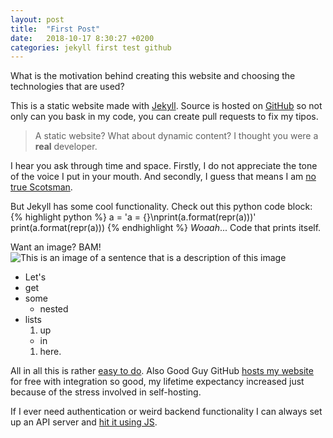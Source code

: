 ```yaml
---
layout: post
title:  "First Post"
date:   2018-10-17 8:30:27 +0200
categories: jekyll first test github
---
```


What is the motivation behind creating this website and choosing the
technologies that are used?

This is a static website made with [Jekyll](https://jekyllrb.com). Source is
hosted on [GitHub](https://github.com/MKolman/mkolman.github.io) so not only can
you bask in my code, you can create pull requests to fix my tipos.

> A static website? What about dynamic content? I thought you were a __real__
> developer.

I hear you ask through time and space. Firstly, I do not appreciate the tone of
the voice I put in your mouth. And secondly, I guess that means I am
[no true Scotsman](https://en.wikipedia.org/wiki/No_true_Scotsman).

But Jekyll has some cool functionality. Check out this python code block:
{% highlight python %}
a = 'a = {}\nprint(a.format(repr(a)))'
print(a.format(repr(a)))
{% endhighlight %}
_Woaah_... Code that prints itself.

Want an image? BAM!
![This is an image of a sentence that is a description of this image]({{"assets/img/this-is-an-image.jpg"|relative_url}})

* Let's
* get
* some
  * nested
* lists
  1. up
    * in
  1. here.

All in all this is rather [easy to do][this-post]. Also Good Guy GitHub [hosts
my website][Github-Jekyll] for free with integration so good, my lifetime
expectancy increased just because of the stress involved in self-hosting.

If I ever need authentication or weird backend functionality I can always set up
an API server and [hit it using JS](https://i.imgur.com/vpgdPYB.jpg).


[this-post]: https://github.com/MKolman/mkolman.github.io/tree/master/_posts/2018-10-17-first_post.md
[Github-Jekyll]: https://help.github.com/articles/about-github-pages-and-jekyll/
